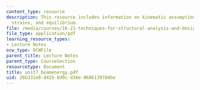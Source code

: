 ```yaml
---
content_type: resource
description: This resource includes information on kinematic assumptions on a beam,
  strains, and equilibrium.
file: /media/courses/16-21-techniques-for-structural-analysis-and-design-spring-2005/26b331e8d4258d9cd36e0686139784be_unit7_beamenergy.pdf
file_type: application/pdf
learning_resource_types:
- Lecture Notes
ocw_type: OCWFile
parent_title: Lecture Notes
parent_type: CourseSection
resourcetype: Document
title: unit7_beamenergy.pdf
uid: 26b331e8-d425-8d9c-d36e-0686139784be
---
```

